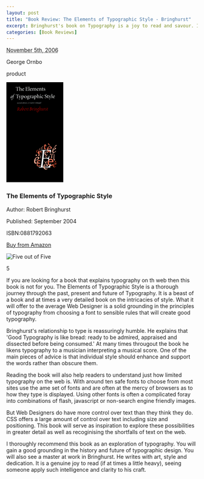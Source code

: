 ```yaml
--- 
layout: post
title: "Book Review: The Elements of Typographic Style - Bringhurst"
excerpt: Bringhurst's book on Typography is a joy to read and savour. It offers inpsiration and insight into typography on the web.
categories: [Book Reviews]
---
```

<abbr class="dtreviewed" title="20061105T1500">November 5th, 2006</abbr>

<span class="reviewer vcard" id="reviewer-vcard">

<span class="fn">George Ornbo</span>

</span>

<span class="type">product</span>

<img src="/images/articles/elements.png" alt="Element of Typographic Style - Robert Bringhurst" title="Elements of Typographic Style - Robert Bringhurst" width="150" height="263" class="right" />

<h3 class="fn">The Elements of Typographic Style</h3>

<p>Author: Robert Bringhurst</p>

<p>Published: September 2004</p>

<p>ISBN:0881792063 </p>

<p><a href="http://www.amazon.com/Elements-Typographic-Style-Robert-Bringhurst/dp/0881791326">Buy from Amazon</a></p>

<img src="/images/books/five_stars.gif" title="Five out of Five" alt="Five out of Five" width="124" height="30" />

<span class="rating">5</span>

<div class="description">

<p>If you are looking for a book that explains typography on th web then this book is not for you. The Elements of Typographic Style is a thorough journey through the past, present and future of Typography. It is a beast of a book and at times a very detailed book on the intricacies of style. What it will offer to the average Web Designer is a solid grounding in the principles of typography from choosing a font to sensible rules that will create good typography.</p>



<p>Bringhurst's relationship to type is reassuringly humble. He explains that 'Good Typography is like bread: ready to be admired, appraised and dissected before being consumed.' At many times througout the book he likens typography to a musician interpreting a musical score. One of the main pieces of advice is that individual style should enhance and support the words rather than obscure them.</p>



<p>Reading the book will also help readers to understand just how limited typography on the web is. With around ten safe fonts to choose from most sites use the ame set of fonts and are often at the mercy of browsers as to how they type is displayed. Using other fonts is often a complicated foray into combinations of flash, javascript or non-search engine friendly images.</p>



<p>But Web Designers do have more control over text than they think they do. CSS offers a large amount of control over text including size and positioning. This book will serve as inspiration to explore these possibilities in greater detail as well as recoginising the shortfalls of text on the web.</p>



<p>I thoroughly recommend this book as an exploration of typography. You will gain a good grounding in the history and future of typographic design. You will also see a master at work in Bringhurst. He writes with art, style and dedication. It is a genuine joy to read (if at times a little heavy), seeing someone apply such intelligence and clarity to his craft.</p>

</div>
</div>
